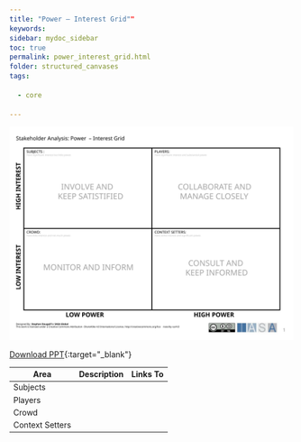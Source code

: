 ```yaml
---
title: "Power – Interest Grid""
keywords: 
sidebar: mydoc_sidebar
toc: true
permalink: power_interest_grid.html
folder: structured_canvases
tags: 

  - core

---
```


![image001](media/power_interest_grid001.svg)

[Download PPT](media/ppt/power_interest_grid.ppt){:target="_blank"}

| Area            | Description | Links To |
| --------------- | ----------- | -------- |
| Subjects        |             |          |
| Players         |             |          |
| Crowd           |             |          |
| Context Setters |             |          |
